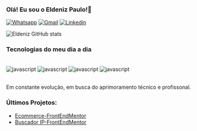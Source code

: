### Olá! Eu sou o Eldeniz Paulo!👋

[![Whatsapp](https://img.shields.io/badge/WhatsApp-25D366?style=for-the-badge&logo=whatsapp&logoColor=white)]( https://wa.me/+5508398660506)
[![Gmail](https://img.shields.io/badge/Gmail-D14836?style=for-the-badge&logo=gmail&logoColor=white)]( https://mail.google.com/mail/u/0/?hl=pt_BR&sjid=1927232707357458384-SA#inbox)
[![Linkedin](https://img.shields.io/badge/LinkedIn-0077B5?style=for-the-badge&logo=linkedin&logoColor=white)]( https://www.linkedin.com/in/eldeniz-paulo-3180461b7/)

![Eldeniz GitHub stats](https://github-readme-stats.vercel.app/api?username=eldeniz08&show_icons=true&theme=dracula)

### Tecnologias do meu dia a dia 

<div style="inline_block"><br>
   <img align="center" alt="javascript" src="https://img.shields.io/badge/HTML5-E34F26?style=for-the-badge&logo=html5&logoColor=white">
   <img align="center" alt="javascript" src="https://img.shields.io/badge/CSS3-1572B6?style=for-the-badge&logo=css3&logoColor=white">
   <img align="center" alt="javascript" src="https://img.shields.io/badge/JavaScript-F7DF1E?style=for-the-badge&logo=javascript&logoColor=black">
   <img align="center" alt="javascript" src="https://img.shields.io/badge/React-20232A?style=for-the-badge&logo=react&logoColor=61DAFB">
</div><br>

Em constante evolução, em busca do aprimoramento técnico e profissonal.

### Últimos Projetos:

- [Ecommerce-FrontEndMentor](https://github.com/Eldeniz08/ProjetoPortif)
- [Buscador IP-FrontEndMentor](https://github.com/Eldeniz08/BuscadordeIP)


